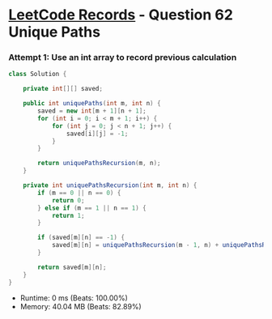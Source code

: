 # [LeetCode Records](../README.md) - Question 62 Unique Paths

### Attempt 1: Use an int array to record previous calculation
```java
class Solution {

    private int[][] saved;

    public int uniquePaths(int m, int n) {
        saved = new int[m + 1][n + 1];
        for (int i = 0; i < m + 1; i++) {
            for (int j = 0; j < n + 1; j++) {
                saved[i][j] = -1;
            }
        }

        return uniquePathsRecursion(m, n);
    }

    private int uniquePathsRecursion(int m, int n) {
        if (m == 0 || n == 0) {
            return 0;
        } else if (m == 1 || n == 1) {
            return 1;
        }

        if (saved[m][n] == -1) {
            saved[m][n] = uniquePathsRecursion(m - 1, n) + uniquePathsRecursion(m, n - 1);
        }

        return saved[m][n];
    }
}
```
- Runtime: 0 ms (Beats: 100.00%)
- Memory: 40.04 MB (Beats: 82.89%)

<br>
